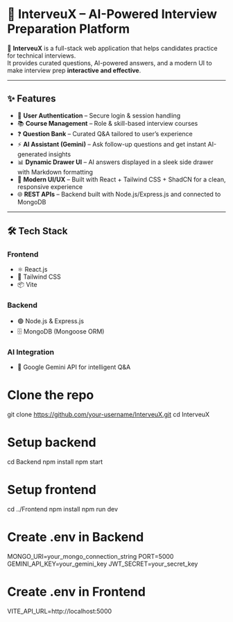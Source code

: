 # 🤖 InterveuX – AI-Powered Interview Preparation Platform

🚀 **InterveuX** is a full-stack web application that helps candidates practice for technical interviews.  
It provides curated questions, AI-powered answers, and a modern UI to make interview prep **interactive and effective**.

---

## ✨ Features

- 🔐 **User Authentication** – Secure login & session handling  
- 📚 **Course Management** – Role & skill-based interview courses  
- ❓ **Question Bank** – Curated Q&A tailored to user’s experience  
- ⚡ **AI Assistant (Gemini)** – Ask follow-up questions and get instant AI-generated insights  
- 📊 **Dynamic Drawer UI** – AI answers displayed in a sleek side drawer with Markdown formatting  
- 🎨 **Modern UI/UX** – Built with React + Tailwind CSS + ShadCN for a clean, responsive experience  
- 🌐 **REST APIs** – Backend built with Node.js/Express.js and connected to MongoDB  

---

## 🛠️ Tech Stack

### Frontend
- ⚛️ React.js  
- 🎨 Tailwind CSS  
- 📦 Vite  

### Backend
- 🟢 Node.js & Express.js  
- 🗄️ MongoDB (Mongoose ORM)  

### AI Integration
- 🤖 Google Gemini API for intelligent Q&A  

# Clone the repo
git clone https://github.com/your-username/InterveuX.git
cd InterveuX

# Setup backend
cd Backend
npm install
npm start

# Setup frontend
cd ../Frontend
npm install
npm run dev

# Create .env in Backend
MONGO_URI=your_mongo_connection_string
PORT=5000
GEMINI_API_KEY=your_gemini_key
JWT_SECRET=your_secret_key

# Create .env in Frontend
VITE_API_URL=http://localhost:5000
